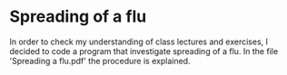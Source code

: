 # Spreading of a flu

In order to check my understanding of class lectures and exercises, I decided to code a program that investigate spreading of a flu. In the file 'Spreading a flu.pdf' the procedure is explained.



